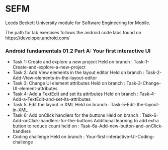 # SEFM
Leeds Beckett University module for Software Engineering for Mobile.

The path for lab exercises follows the android code labs found on https://developer.android.com/
### Android fundamentals 01.2 Part A: Your first interactive UI
- Task 1: Create and explore a new project
Held on branch : Task-1-Create-and-explore-a-new-project
- Task 2: Add View elements in the layout editor
Held on branch : Task-2-Add-View-elements-in-the-layout-editor
- Task 3: Change UI element attributes
Held on branch : Task-3-Change-UI-element-attributes
- Task 4: Add a TextEdit and set its attributes
Held on branch : Task-4-Add-a-TextEdit-and-set-its-attributes
- Task 5: Edit the layout in XML
Held on branch : Task-5-Edit-the-layout-in-XML
- Task 6: Add onClick handlers for the buttons
Held on branch : Task-6-Add-onClick-handlers-for-the-buttons
Additional learning to add extra button to reduce count held on : Task-6a-Add-new-button-and-onClick-handlers
- Coding challenge
Held on branch : Your-first-interactive-UI-Coding-challenge
